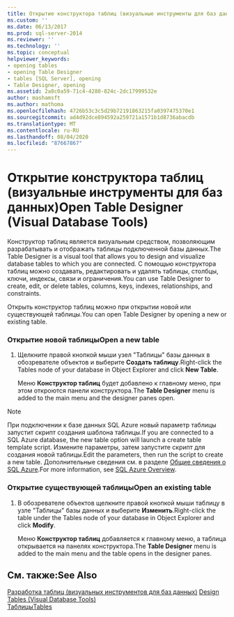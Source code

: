 ```yaml
---
title: Открытие конструктора таблиц (визуальные инструменты для баз данных) | Документация Майкрософт
ms.custom: ''
ms.date: 06/13/2017
ms.prod: sql-server-2014
ms.reviewer: ''
ms.technology: ''
ms.topic: conceptual
helpviewer_keywords:
- opening tables
- opening Table Designer
- tables [SQL Server], opening
- Table Designer, opening
ms.assetid: 2a8c0a59-71c4-4280-824c-2dc17999532e
author: mashamsft
ms.author: mathoma
ms.openlocfilehash: 4726b53c3c5d29b72191863215fa0397475370e1
ms.sourcegitcommit: ad4d92dce894592a259721a1571b1d8736abacdb
ms.translationtype: MT
ms.contentlocale: ru-RU
ms.lasthandoff: 08/04/2020
ms.locfileid: "87667867"
---
```

# <a name="open-table-designer-visual-database-tools"></a><span data-ttu-id="0f9bb-102">Открытие конструктора таблиц (визуальные инструменты для баз данных)</span><span class="sxs-lookup"><span data-stu-id="0f9bb-102">Open Table Designer (Visual Database Tools)</span></span>
  <span data-ttu-id="0f9bb-103">Конструктор таблиц является визуальным средством, позволяющим разрабатывать и отображать таблицы подключенной базы данных.</span><span class="sxs-lookup"><span data-stu-id="0f9bb-103">The Table Designer is a visual tool that allows you to design and visualize database tables to which you are connected.</span></span> <span data-ttu-id="0f9bb-104">С помощью конструктора таблиц можно создавать, редактировать и удалять таблицы, столбцы, ключи, индексы, связи и ограничения.</span><span class="sxs-lookup"><span data-stu-id="0f9bb-104">You can use Table Designer to create, edit, or delete tables, columns, keys, indexes, relationships, and constraints.</span></span>  
  
 <span data-ttu-id="0f9bb-105">Открыть конструктор таблиц можно при открытии новой или существующей таблицы.</span><span class="sxs-lookup"><span data-stu-id="0f9bb-105">You can open Table Designer by opening a new or existing table.</span></span>  
  
### <a name="open-a-new-table"></a><span data-ttu-id="0f9bb-106">Открытие новой таблицы</span><span class="sxs-lookup"><span data-stu-id="0f9bb-106">Open a new table</span></span>  
  
1.  <span data-ttu-id="0f9bb-107">Щелкните правой кнопкой мыши узел "Таблицы" базы данных в обозревателе объектов и выберите **Создать таблицу**.</span><span class="sxs-lookup"><span data-stu-id="0f9bb-107">Right-click the Tables node of your database in Object Explorer and click **New Table**.</span></span>  
  
     <span data-ttu-id="0f9bb-108">Меню **Конструктор таблиц** будет добавлено к главному меню, при этом откроются панели конструктора.</span><span class="sxs-lookup"><span data-stu-id="0f9bb-108">The **Table Designer** menu is added to the main menu and the designer panes open.</span></span>  
  
> [!NOTE]  
>  <span data-ttu-id="0f9bb-109">При подключении к базе данных SQL Azure новый параметр таблицы запустит скрипт создания шаблона таблицы.</span><span class="sxs-lookup"><span data-stu-id="0f9bb-109">If you are connected to a SQL Azure database, the new table option will launch a create table template script.</span></span> <span data-ttu-id="0f9bb-110">Измените параметры, затем запустите скрипт для создания новой таблицы.</span><span class="sxs-lookup"><span data-stu-id="0f9bb-110">Edit the parameters, then run the script to create a new table.</span></span> <span data-ttu-id="0f9bb-111">Дополнительные сведения см. в разделе [Общие сведения о SQL Azure](/azure/sql-database/sql-database-technical-overview).</span><span class="sxs-lookup"><span data-stu-id="0f9bb-111">For more information, see [SQL Azure Overview](/azure/sql-database/sql-database-technical-overview).</span></span>  
  
### <a name="open-an-existing-table"></a><span data-ttu-id="0f9bb-112">Открытие существующей таблицы</span><span class="sxs-lookup"><span data-stu-id="0f9bb-112">Open an existing table</span></span>  
  
1.  <span data-ttu-id="0f9bb-113">В обозревателе объектов щелкните правой кнопкой мыши таблицу в узле "Таблицы" базы данных и выберите **Изменить**.</span><span class="sxs-lookup"><span data-stu-id="0f9bb-113">Right-click the table under the Tables node of your database in Object Explorer and click **Modify**.</span></span>  
  
     <span data-ttu-id="0f9bb-114">Меню **Конструктор таблиц** добавляется к главному меню, а таблица открывается на панелях конструктора.</span><span class="sxs-lookup"><span data-stu-id="0f9bb-114">The **Table Designer** menu is added to the main menu and the table opens in the designer panes.</span></span>  
  
## <a name="see-also"></a><span data-ttu-id="0f9bb-115">См. также:</span><span class="sxs-lookup"><span data-stu-id="0f9bb-115">See Also</span></span>  
 <span data-ttu-id="0f9bb-116">[Разработка таблиц &#40;визуальных инструментов для баз данных&#41;](../ssms/visual-db-tools/visual-database-tools.md) </span><span class="sxs-lookup"><span data-stu-id="0f9bb-116">[Design Tables &#40;Visual Database Tools&#41;](../ssms/visual-db-tools/visual-database-tools.md) </span></span>  
 [<span data-ttu-id="0f9bb-117">Таблицы</span><span class="sxs-lookup"><span data-stu-id="0f9bb-117">Tables</span></span>](../relational-databases/tables/tables.md)  
  
  
